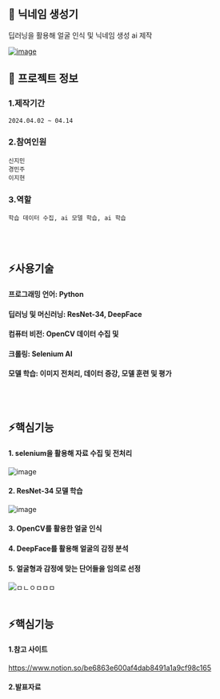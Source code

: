 

<!--## Hi there 👋
**jiminnnnnn/jiminnnnnn** is a ✨ _special_ ✨ repository because its `README.md` (this file) appears on your GitHub profile.

Here are some ideas to get you started:

- 🔭 I’m currently working on ...
- 🌱 I’m currently learning ...
- 👯 I’m looking to collaborate on ...
- 🤔 I’m looking for help with ...
- 💬 Ask me about ...
- 📫 How to reach me: ...
- 😄 Pronouns: ...
- ⚡ Fun fact: ...
-->


## 👋 닉네임 생성기
딥러닝을 활용해 얼굴 인식 및 닉네임 생성 ai 제작
<br/>

[![image](https://github.com/user-attachments/assets/6bf8ca0d-c0ef-4d2a-ad6c-d59a2f93473d)]()
<br/>

## 🌱 프로젝트 정보
### 1.제작기간
	2024.04.02 ~ 04.14
### 2.참여인원
	신지민
 	경민주
  	이지현
### 3.역할
	학습 데이터 수집, ai 모델 학습, ai 학습
<br/>
<br/>

## ⚡사용기술

#### 프로그래밍 언어: Python 
#### 딥러닝 및 머신러닝: ResNet-34, DeepFace 
#### 컴퓨터 비전: OpenCV 데이터 수집 및 
#### 크롤링: Selenium AI 
#### 모델 학습: 이미지 전처리, 데이터 증강, 모델 훈련 및 평가
<br/>
<br/>

## ⚡핵심기능
#### 	1. selenium을 활용해 자료 수집 및 전처리
![image](https://github.com/user-attachments/assets/1cea6779-e8dc-480a-ad40-c1da43531e64)


#### 	2. ResNet-34 모델 학습
![image](https://github.com/user-attachments/assets/d5c0b2f3-07ca-49aa-a457-733f9e5511b2)


####  	3. OpenCV를 활용한 얼굴 인식

#### 	4. DeepFace를 활용해 얼굴의 감정 분석

#### 	5. 얼굴형과 감정에 맞는 단어들을 임의로 선정
   ![ㅁㄴㅇㅁㅁㅁ](https://github.com/user-attachments/assets/019b87f7-eb16-470d-a88c-6f25448cca28)
<br/>
<br/>

## ⚡핵심기능
#### 	1.참고 사이트
<https://www.notion.so/be6863e600af4dab8491a1a9cf98c165>
#### 	2.발표자료
 
